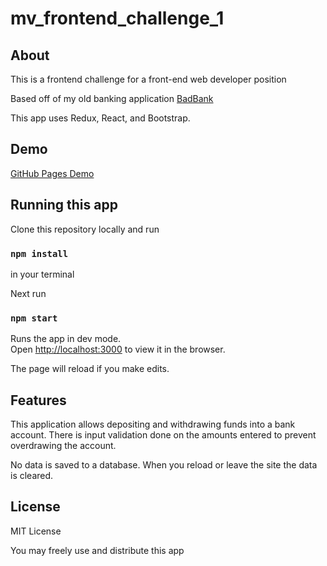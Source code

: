 # mv_frontend_challenge_1

## About

This is a frontend challenge for a front-end web developer position

Based off of my old banking application [BadBank](https://github.com/CaptainPoldark/badbank)

This app uses Redux, React, and Bootstrap.

## Demo

[GitHub Pages Demo](https://captainpoldark.github.io/mv_frontend_challenge_1/)

## Running this app

Clone this repository locally and run

### `npm install`

in your terminal

Next run

### `npm start`

Runs the app in dev mode.<br />
Open [http://localhost:3000](http://localhost:3000) to view it in the browser.

The page will reload if you make edits.

## Features

This application allows depositing and withdrawing funds into a bank account. 
There is input validation done on the amounts entered to prevent overdrawing the account.

No data is saved to a database. When you reload or leave the site the data is cleared.

## License

MIT License

You may freely use and distribute this app